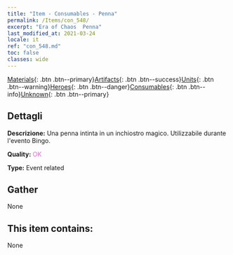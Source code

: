 ```yaml
---
title: "Item - Consumables - Penna"
permalink: /Items/con_548/
excerpt: "Era of Chaos  Penna"
last_modified_at: 2021-03-24
locale: it
ref: "con_548.md"
toc: false
classes: wide
---
```

 [Materials](/it/Items/){: .btn .btn--primary}[Artifacts](/it/Items/Artifacts/){: .btn .btn--success}[Units](/it/Items/Units/){: .btn .btn--warning}[Heroes](/it/Items/Heroes/){: .btn .btn--danger}[Consumables](/it/Items/Consumables/){: .btn .btn--info}[Unknown](/it/Items/Unknown/){: .btn .btn--primary}

## Dettagli
 **Descrizione:** Una penna intinta in un inchiostro magico. Utilizzabile durante l'evento Bingo.

 **Quality:** <span style="color: #DA70D6">OK</span>

 **Type:** Event related

## Gather

  None

## This item contains:

  None

